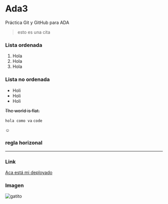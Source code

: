# Ada3
Práctica Git y GitHub para ADA    

> esto es una cita 

### Lista ordenada
1. Hola
2. Hola
3. Hola

### Lista no ordenada
- Holi
- Holi
- Holi

~~The world is flat.~~

`hola como va`
	`code`
  
  ☺
  
  ### regla horizonal
  --- 
  
  ### Link
  
  [Aca está mi deployado](https://ada2.vercel.app/) 
 
  ### Imagen
  ![gatito](https://placekitten.com/200/300)
